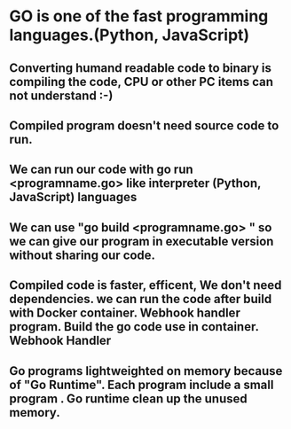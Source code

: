 # GO is one of the fast programming languages.(Python, JavaScript)  

## Converting humand readable code to binary is compiling the code, CPU or other PC items can not understand :-)
## Compiled program doesn't need source code to run. 

## We can run our code with go run <programname.go> like interpreter (Python, JavaScript) languages

## We can use "go build <programname.go> " so we can give our program in executable version without sharing our code.

## Compiled code is faster, efficent, We don't need dependencies. we can run the code after build with Docker container. Webhook handler program. Build the go code use in container. Webhook Handler 

## Go programs lightweighted on memory because of "Go Runtime". Each program include a small program <Go runtime>. Go runtime clean up the unused memory.
